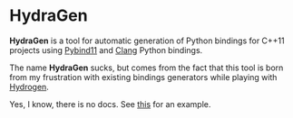 # HydraGen

**HydraGen** is a tool for automatic generation of Python bindings for C++11 projects using [Pybind11](https://github.com/pybind/pybind11) and [Clang](https://pypi.org/project/clang/) Python bindings.

The name **HydraGen** sucks, but comes from the fact that this tool is born from my frustration with existing bindings
generators while playing with [Hydrogen](https://github.com/hydrogen-music/hydrogen).

Yes, I know, there is no docs.
See [this](examples/Hydra.ipynb) for an example.
